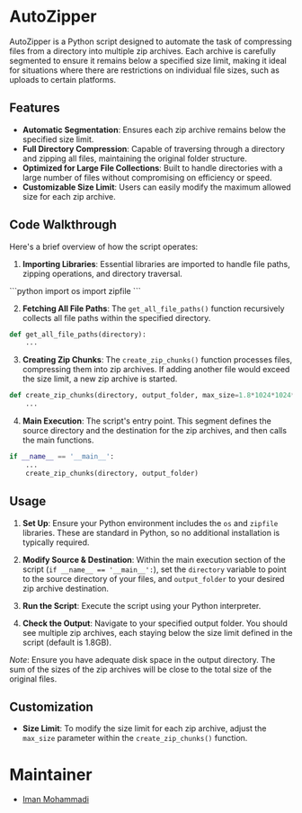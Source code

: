 # AutoZipper

AutoZipper is a Python script designed to automate the task of compressing files from a directory into multiple zip archives. Each archive is carefully segmented to ensure it remains below a specified size limit, making it ideal for situations where there are restrictions on individual file sizes, such as uploads to certain platforms.

## Features

- **Automatic Segmentation**: Ensures each zip archive remains below the specified size limit.
- **Full Directory Compression**: Capable of traversing through a directory and zipping all files, maintaining the original folder structure.
- **Optimized for Large File Collections**: Built to handle directories with a large number of files without compromising on efficiency or speed.
- **Customizable Size Limit**: Users can easily modify the maximum allowed size for each zip archive.

## Code Walkthrough

Here's a brief overview of how the script operates:

1. **Importing Libraries**: Essential libraries are imported to handle file paths, zipping operations, and directory traversal.

\```python
import os
import zipfile
\```

2. **Fetching All File Paths**: The `get_all_file_paths()` function recursively collects all file paths within the specified directory.

```python
def get_all_file_paths(directory):
    ...
```

3. **Creating Zip Chunks**: The `create_zip_chunks()` function processes files, compressing them into zip archives. If adding another file would exceed the size limit, a new zip archive is started.

```python
def create_zip_chunks(directory, output_folder, max_size=1.8*1024*1024*1024):
    ...
```

4. **Main Execution**: The script's entry point. This segment defines the source directory and the destination for the zip archives, and then calls the main functions.

```python
if __name__ == '__main__':
    ...
    create_zip_chunks(directory, output_folder)
```

## Usage

1. **Set Up**: Ensure your Python environment includes the `os` and `zipfile` libraries. These are standard in Python, so no additional installation is typically required.

2. **Modify Source & Destination**: Within the main execution section of the script (`if __name__ == '__main__':`), set the `directory` variable to point to the source directory of your files, and `output_folder` to your desired zip archive destination.

3. **Run the Script**: Execute the script using your Python interpreter. 

4. **Check the Output**: Navigate to your specified output folder. You should see multiple zip archives, each staying below the size limit defined in the script (default is 1.8GB).

_Note_: Ensure you have adequate disk space in the output directory. The sum of the sizes of the zip archives will be close to the total size of the original files.

## Customization

- **Size Limit**: To modify the size limit for each zip archive, adjust the `max_size` parameter within the `create_zip_chunks()` function.

# Maintainer
- [Iman Mohammadi](https://github.com/Imanm02)
